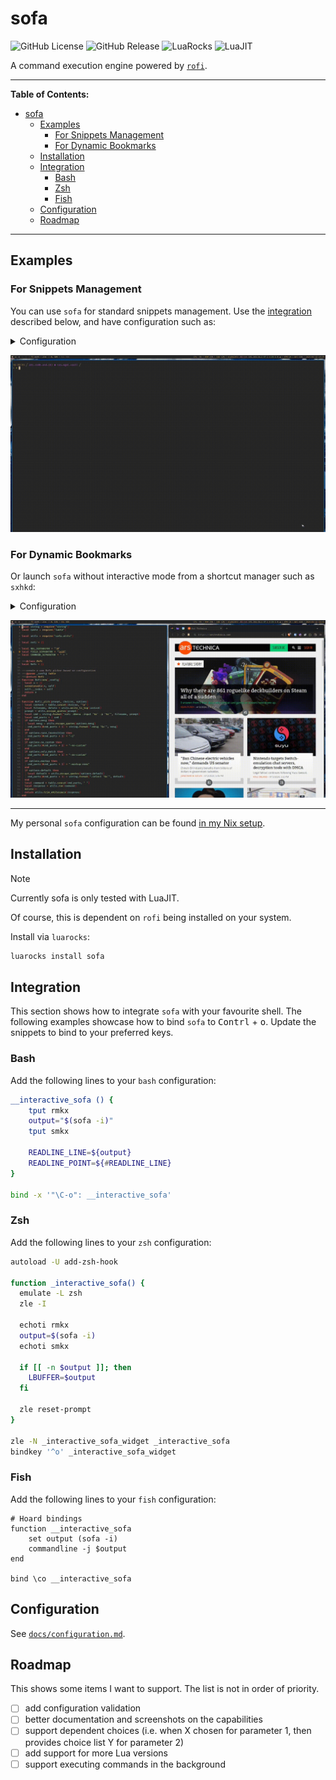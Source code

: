 # sofa

![GitHub License](https://img.shields.io/github/license/f4z3r/sofa?link=https%3A%2F%2Fgithub.com%2Ff4z3r%2Fsofa%2Fblob%2Fmain%2FLICENSE)
![GitHub Release](https://img.shields.io/github/v/release/f4z3r/sofa?logo=github&link=https%3A%2F%2Fgithub.com%2Ff4z3r%2Fsofa%2Freleases)
![LuaRocks](https://img.shields.io/luarocks/v/f4z3r/sofa?logo=lua&link=https%3A%2F%2Fluarocks.org%2Fmodules%2Ff4z3r%2Fsofa)
![LuaJIT](https://img.shields.io/badge/LuaJIT-_?logo=lua&labelColor=blue&color=blue)

A command execution engine powered by [`rofi`](https://github.com/davatorium/rofi).

---

**Table of Contents:**

<!--toc:start-->
- [sofa](#sofa)
  - [Examples](#examples)
    - [For Snippets Management](#for-snippets-management)
    - [For Dynamic Bookmarks](#for-dynamic-bookmarks)
  - [Installation](#installation)
  - [Integration](#integration)
    - [Bash](#bash)
    - [Zsh](#zsh)
    - [Fish](#fish)
  - [Configuration](#configuration)
  - [Roadmap](#roadmap)
<!--toc:end-->

---

## Examples

### For Snippets Management

You can use `sofa` for standard snippets management. Use the [integration](#integration) described
below, and have configuration such as:

<details>
<summary>Configuration</summary>

```yaml
namespaces:
  utils:
    commands:
      echo:
        command: echo "Hello {{ world }}. Welcome to my little place of the {{ world }}"
        description: Print a nice little test string
        interactive: true
        tags:
        - shell
```
</details>

![Shell](./assets/shell.gif)

### For Dynamic Bookmarks

Or launch `sofa` without interactive mode from a shortcut manager such as `sxhkd`:

<details>
<summary>Configuration</summary>

```yaml
namespaces:
  bookmarks:
    commands:
      github:
        command: xdg-open "https://github.com/{{ user }}/{{ project }}"
        description: Open a GitHub project in the browser
        tags:
        - github
        - coding
        parameters:
          user:
            default: f4z3r
            prompt: Choose user
          project:
            prompt: Choose project
```

</details>

![Bookmarks Launcher](./assets/bookmarks.gif)

---

My personal `sofa` configuration can be found
[in my Nix setup](https://github.com/f4z3r/nix/blob/master/home/files/sofa.yaml).

## Installation

> [!NOTE]
> Currently sofa is only tested with LuaJIT.

Of course, this is dependent on `rofi` being installed on your system.

Install via `luarocks`:

```bash
luarocks install sofa
```

## Integration

This section shows how to integrate `sofa` with your favourite shell. The following examples
showcase how to bind `sofa` to <kbd>Contrl</kbd> + <kbd>o</kbd>. Update the snippets to bind to your
preferred keys.

### Bash

Add the following lines to your `bash` configuration:

```sh
__interactive_sofa () {
    tput rmkx
    output="$(sofa -i)"
    tput smkx

    READLINE_LINE=${output}
    READLINE_POINT=${#READLINE_LINE}
}

bind -x '"\C-o": __interactive_sofa'
```

### Zsh

Add the following lines to your `zsh` configuration:

```sh
autoload -U add-zsh-hook

function _interactive_sofa() {
  emulate -L zsh
  zle -I

  echoti rmkx
  output=$(sofa -i)
  echoti smkx

  if [[ -n $output ]]; then
    LBUFFER=$output
  fi

  zle reset-prompt
}

zle -N _interactive_sofa_widget _interactive_sofa
bindkey '^o' _interactive_sofa_widget
```

### Fish

Add the following lines to your `fish` configuration:

```fish
# Hoard bindings
function __interactive_sofa
    set output (sofa -i)
    commandline -j $output
end

bind \co __interactive_sofa
```

## Configuration

See [`docs/configuration.md`](./docs/configuration.md).

## Roadmap

This shows some items I want to support. The list is not in order of priority.

- [ ] add configuration validation
- [ ] better documentation and screenshots on the capabilities
- [ ] support dependent choices (i.e. when X chosen for parameter 1, then provides choice list Y
      for parameter 2)
- [ ] add support for more Lua versions
- [ ] support executing commands in the background
